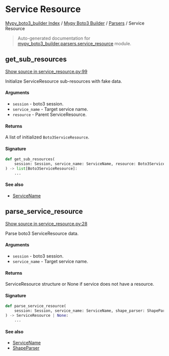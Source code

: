 # Service Resource

[Mypy_boto3_builder Index](../../README.md#mypy_boto3_builder-index) /
[Mypy Boto3 Builder](../index.md#mypy-boto3-builder) /
[Parsers](./index.md#parsers) /
Service Resource

> Auto-generated documentation for [mypy_boto3_builder.parsers.service_resource](https://github.com/youtype/mypy_boto3_builder/blob/main/mypy_boto3_builder/parsers/service_resource.py) module.

## get_sub_resources

[Show source in service_resource.py:99](https://github.com/youtype/mypy_boto3_builder/blob/main/mypy_boto3_builder/parsers/service_resource.py#L99)

Initialize ServiceResource sub-resources with fake data.

#### Arguments

- `session` - boto3 session.
- `service_name` - Target service name.
- `resource` - Parent ServiceResource.

#### Returns

A list of initialized `Boto3ServiceResource`.

#### Signature

```python
def get_sub_resources(
    session: Session, service_name: ServiceName, resource: Boto3ServiceResource
) -> list[Boto3ServiceResource]:
    ...
```

#### See also

- [ServiceName](../service_name.md#servicename)



## parse_service_resource

[Show source in service_resource.py:28](https://github.com/youtype/mypy_boto3_builder/blob/main/mypy_boto3_builder/parsers/service_resource.py#L28)

Parse boto3 ServiceResource data.

#### Arguments

- `session` - boto3 session.
- `service_name` - Target service name.

#### Returns

ServiceResource structure or None if service does not have a resource.

#### Signature

```python
def parse_service_resource(
    session: Session, service_name: ServiceName, shape_parser: ShapeParser
) -> ServiceResource | None:
    ...
```

#### See also

- [ServiceName](../service_name.md#servicename)
- [ShapeParser](./shape_parser.md#shapeparser)
